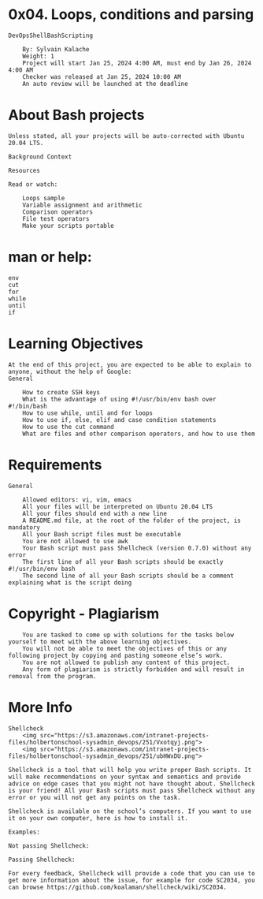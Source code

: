 # 0x04. Loops, conditions and parsing
    DevOpsShellBashScripting

        By: Sylvain Kalache
        Weight: 1
        Project will start Jan 25, 2024 4:00 AM, must end by Jan 26, 2024 4:00 AM
        Checker was released at Jan 25, 2024 10:00 AM
        An auto review will be launched at the deadline

# About Bash projects

    Unless stated, all your projects will be auto-corrected with Ubuntu 20.04 LTS.

    Background Context

    Resources

    Read or watch:

        Loops sample
        Variable assignment and arithmetic
        Comparison operators
        File test operators
        Make your scripts portable

# man or help:

    env
    cut
    for
    while
    until
    if

# Learning Objectives

    At the end of this project, you are expected to be able to explain to anyone, without the help of Google:
    General

        How to create SSH keys
        What is the advantage of using #!/usr/bin/env bash over #!/bin/bash
        How to use while, until and for loops
        How to use if, else, elif and case condition statements
        How to use the cut command
        What are files and other comparison operators, and how to use them

# Requirements
    General

        Allowed editors: vi, vim, emacs
        All your files will be interpreted on Ubuntu 20.04 LTS
        All your files should end with a new line
        A README.md file, at the root of the folder of the project, is mandatory
        All your Bash script files must be executable
        You are not allowed to use awk
        Your Bash script must pass Shellcheck (version 0.7.0) without any error
        The first line of all your Bash scripts should be exactly #!/usr/bin/env bash
        The second line of all your Bash scripts should be a comment explaining what is the script doing

# Copyright - Plagiarism

        You are tasked to come up with solutions for the tasks below yourself to meet with the above learning objectives.
        You will not be able to meet the objectives of this or any following project by copying and pasting someone else’s work.
        You are not allowed to publish any content of this project.
        Any form of plagiarism is strictly forbidden and will result in removal from the program.

# More Info
    Shellcheck
        <img src="https://s3.amazonaws.com/intranet-projects-files/holbertonschool-sysadmin_devops/251/Vxotqyj.png">
        <img src="https://s3.amazonaws.com/intranet-projects-files/holbertonschool-sysadmin_devops/251/ubHWxDU.png">

    Shellcheck is a tool that will help you write proper Bash scripts. It will make recommendations on your syntax and semantics and provide advice on edge cases that you might not have thought about. Shellcheck is your friend! All your Bash scripts must pass Shellcheck without any error or you will not get any points on the task.

    Shellcheck is available on the school’s computers. If you want to use it on your own computer, here is how to install it.

    Examples:

    Not passing Shellcheck:

    Passing Shellcheck:

    For every feedback, Shellcheck will provide a code that you can use to get more information about the issue, for example for code SC2034, you can browse https://github.com/koalaman/shellcheck/wiki/SC2034.

